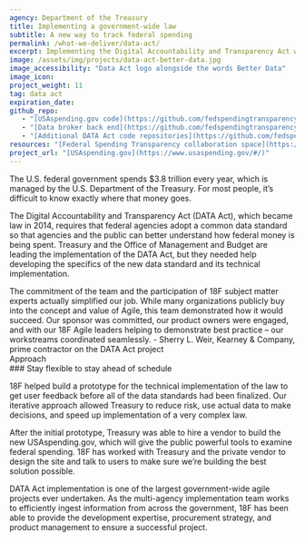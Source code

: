 ```yaml
---
agency: Department of the Treasury
title: Implementing a government-wide law
subtitle: A new way to track federal spending
permalink: /what-we-deliver/data-act/
excerpt: Implementing the Digital Accountability and Transparency Act with one of the largest government-wide agile projects ever undertaken.
image: /assets/img/projects/data-act-better-data.jpg
image_accessibility: "Data Act logo alongside the words Better Data"
image_icon:
project_weight: 11
tag: data act
expiration_date:
github_repo:
   - "[USAspending.gov code](https://github.com/fedspendingtransparency/usaspending-website)"
   - "[Data broker back end](https://github.com/fedspendingtransparency/data-act-broker-backend)"
   - "[Additional DATA Act code repositories](https://github.com/fedspendingtransparency)"
resources: "[Federal Spending Transparency collaboration space](https://pages.18f.gov/fedspendingtransparency.github.io/index.html)"
project_url: "[USAspending.gov](https://www.usaspending.gov/#/)"
---
```


The U.S. federal government spends $3.8 trillion every year, which is managed by the U.S. Department of the Treasury. For most people, it’s difficult to know exactly where that money goes.

The Digital Accountability and Transparency Act (DATA Act), which became law in 2014, requires that federal agencies adopt a common data standard so that agencies and the public can better understand how federal money is being spent. Treasury and the Office of Management and Budget are leading the implementation of the DATA Act, but they needed help developing the specifics of the new data standard and its technical implementation.

<div class="testimonial-blockquote">
  The commitment of the team and the participation of 18F subject matter experts actually simplified our job.  While many organizations publicly buy into the concept and value of Agile, this team demonstrated how it would succeed.  Our sponsor was committed, our product owners were engaged, and with our 18F Agile leaders helping to demonstrate best practice – our workstreams coordinated seamlessly.
    <span>- Sherry L. Weir, 
    	Kearney & Company, prime contractor on the DATA Act project</span>
</div>

<div class="small-caps">Approach</div>
### Stay flexible to stay ahead of schedule

18F helped build a prototype for the technical implementation of the law to get user feedback before all of the data standards had been finalized. Our iterative approach allowed Treasury to reduce risk, use actual data to make decisions, and speed up implementation of a very complex law.

After the initial prototype, Treasury was able to hire a vendor to build the new USAspending.gov, which will give the public powerful tools to examine federal spending. 18F has worked with Treasury and the private vendor to design the site and talk to users to make sure we’re building the best solution possible.

DATA Act implementation is one of the largest government-wide agile projects ever undertaken. As the multi-agency implementation team works to efficiently ingest information from across the government, 18F has been able to provide the development expertise, procurement strategy, and product management to ensure a successful project.
